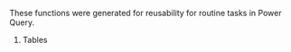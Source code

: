 These functions were generated for reusability for routine tasks in Power Query.
<ol>
  <li>Tables</li>
</ol> 
